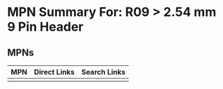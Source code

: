 



# MPN Summary For: R09 > 2.54 mm 9 Pin Header

## MPNs
  

|MPN|Direct Links|Search Links|
| :--- | :--- | :--- |
||||
